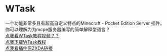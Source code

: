 # WTask
一个功能非常多且有超高自定义特点的Minecraft - Pocket Edition Server 插件。你可以理解为为mcpe服务器编写的简单解释型语言？
<br><a href="https://v.youku.com/v_show/id_XMzAwMTYyNDE4MA==.html">点我看WTask教程视频？？</a>
<br><a href="https://www.crazywhale.cn/wtask/WTask_v3.0_%E6%96%B0%E5%B8%AE%E5%8A%A9.pdf">点我下载WTask教程</a>
<br><a href="https://pl.zxda.net/plugins/532.html">点我看插件原ZXDA链接</a>